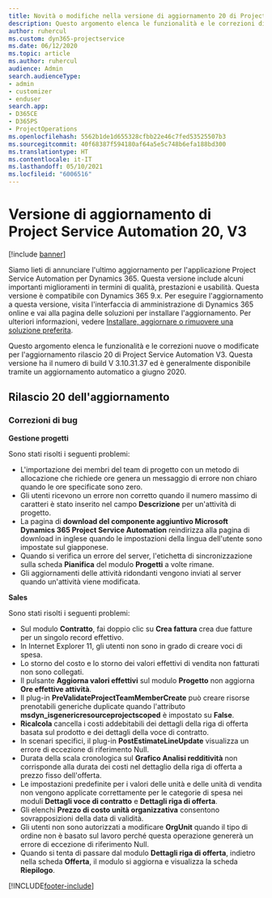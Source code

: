 ```yaml
---
title: Novità o modifiche nella versione di aggiornamento 20 di Project Service Automation V3
description: Questo argomento elenca le funzionalità e le correzioni disponibili nella versione di aggiornamento 20 di Project Service Automation V3
author: ruhercul
ms.custom: dyn365-projectservice
ms.date: 06/12/2020
ms.topic: article
ms.author: ruhercul
audience: Admin
search.audienceType:
- admin
- customizer
- enduser
search.app:
- D365CE
- D365PS
- ProjectOperations
ms.openlocfilehash: 5562b1de1d655328cfbb22e46c7fed53525507b3
ms.sourcegitcommit: 40f68387f594180af64a5e5c748b6efa188bd300
ms.translationtype: HT
ms.contentlocale: it-IT
ms.lasthandoff: 05/10/2021
ms.locfileid: "6006516"
---
```

# <a name="project-service-automation-update-release-20-v3"></a>Versione di aggiornamento di Project Service Automation 20, V3

[!include [banner](../includes/psa-now-project-operations.md)]

Siamo lieti di annunciare l'ultimo aggiornamento per l'applicazione Project Service Automation per Dynamics 365. Questa versione include alcuni importanti miglioramenti in termini di qualità, prestazioni e usabilità. Questa versione è compatibile con Dynamics 365 9.x. Per eseguire l'aggiornamento a questa versione, visita l'interfaccia di amministrazione di Dynamics 365 online e vai alla pagina delle soluzioni per installare l'aggiornamento. Per ulteriori informazioni, vedere [Installare, aggiornare o rimuovere una soluzione preferita](/power-platform/admin/install-remove-preferred-solution).

Questo argomento elenca le funzionalità e le correzioni nuove o modificate per l'aggiornamento rilascio 20 di Project Service Automation V3. Questa versione ha il numero di build V 3.10.31.37 ed è generalmente disponibile tramite un aggiornamento automatico a giugno 2020.

## <a name="update-release-20"></a>Rilascio 20 dell'aggiornamento

### <a name="bug-fixes"></a>Correzioni di bug

**Gestione progetti**

Sono stati risolti i seguenti problemi:

- L'importazione dei membri del team di progetto con un metodo di allocazione che richiede ore genera un messaggio di errore non chiaro quando le ore specificate sono zero.
- Gli utenti ricevono un errore non corretto quando il numero massimo di caratteri è stato inserito nel campo **Descrizione** per un'attività di progetto.
- La pagina di **download del componente aggiuntivo Microsoft Dynamics 365 Project Service Automation** reindirizza alla pagina di download in inglese quando le impostazioni della lingua dell'utente sono impostate sul giapponese.
- Quando si verifica un errore del server, l'etichetta di sincronizzazione sulla scheda **Pianifica** del modulo **Progetti** a volte rimane.
- Gli aggiornamenti delle attività ridondanti vengono inviati al server quando un'attività viene modificata.

**Sales**

Sono stati risolti i seguenti problemi:

- Sul modulo **Contratto**, fai doppio clic su **Crea fattura** crea due fatture per un singolo record effettivo.
- In Internet Explorer 11, gli utenti non sono in grado di creare voci di spesa.
- Lo storno del costo e lo storno dei valori effettivi di vendita non fatturati non sono collegati.
- Il pulsante **Aggiorna valori effettivi** sul modulo **Progetto** non aggiorna **Ore effettive attività**.
- Il plug-in **PreValidateProjectTeamMemberCreate** può creare risorse prenotabili generiche duplicate quando l'attributo **msdyn_isgenericresourceprojectscoped** è impostato su **False**.
- **Ricalcola** cancella i costi addebitabili dei dettagli della riga di offerta basata sul prodotto e dei dettagli della voce di contratto.
- In scenari specifici, il plug-in **PostEstimateLineUpdate** visualizza un errore di eccezione di riferimento Null.
- Durata della scala cronologica sul **Grafico Analisi redditività** non corrisponde alla durata dei costi nel dettaglio della riga di offerta a prezzo fisso dell'offerta.
- Le impostazioni predefinite per i valori delle unità e delle unità di vendita non vengono applicate correttamente per le categorie di spesa nei moduli **Dettagli voce di contratto** e **Dettagli riga di offerta**.
- Gli elenchi **Prezzo di costo unità organizzativa** consentono sovrapposizioni della data di validità.
- Gli utenti non sono autorizzati a modificare **OrgUnit** quando il tipo di ordine non è basato sul lavoro perché questa operazione genererà un errore di eccezione di riferimento Null.
- Quando si tenta di passare dal modulo **Dettagli riga di offerta**, indietro nella scheda **Offerta**, il modulo si aggiorna e visualizza la scheda **Riepilogo**.


[!INCLUDE[footer-include](../includes/footer-banner.md)]